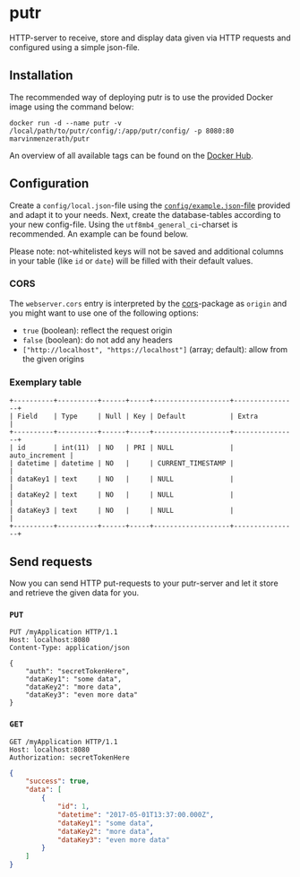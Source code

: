 # putr
HTTP-server to receive, store and display data given via HTTP requests and configured using a simple json-file.

## Installation
The recommended way of deploying putr is to use the provided Docker image using the command below:
```
docker run -d --name putr -v /local/path/to/putr/config/:/app/putr/config/ -p 8080:80 marvinmenzerath/putr
```

An overview of all available tags can be found on the [Docker Hub](https://hub.docker.com/r/marvinmenzerath/putr/tags/).

## Configuration
Create a `config/local.json`-file using the [`config/example.json`-file](config/example.json) provided and adapt it to your needs.
Next, create the database-tables according to your new config-file. Using the `utf8mb4_general_ci`-charset is recommended. An example can be found below.

Please note: not-whitelisted keys will not be saved and additional columns in your table (like `id` or `date`) will be filled with their default values.

### CORS
The `webserver.cors` entry is interpreted by the [cors](https://www.npmjs.com/package/cors)-package as `origin` and you might want to use one of the following options:
* `true` (boolean): reflect the request origin
* `false` (boolean): do not add any headers
* `["http://localhost", "https://localhost"]` (array; default): allow from the given origins

### Exemplary table
```
+----------+----------+------+-----+-------------------+----------------+
| Field    | Type     | Null | Key | Default           | Extra          |
+----------+----------+------+-----+-------------------+----------------+
| id       | int(11)  | NO   | PRI | NULL              | auto_increment |
| datetime | datetime | NO   |     | CURRENT_TIMESTAMP |                |
| dataKey1 | text     | NO   |     | NULL              |                |
| dataKey2 | text     | NO   |     | NULL              |                |
| dataKey3 | text     | NO   |     | NULL              |                |
+----------+----------+------+-----+-------------------+----------------+
```

## Send requests
Now you can send HTTP put-requests to your putr-server and let it store and retrieve the given data for you.

### `PUT`
```
PUT /myApplication HTTP/1.1
Host: localhost:8080
Content-Type: application/json

{
	"auth": "secretTokenHere",
	"dataKey1": "some data",
	"dataKey2": "more data",
	"dataKey3": "even more data"
}
```

### `GET`
```
GET /myApplication HTTP/1.1
Host: localhost:8080
Authorization: secretTokenHere
```

```json
{
	"success": true,
	"data": [
		{
			"id": 1,
			"datetime": "2017-05-01T13:37:00.000Z",
			"dataKey1": "some data",
			"dataKey2": "more data",
			"dataKey3": "even more data"
		}
	]
}
```
